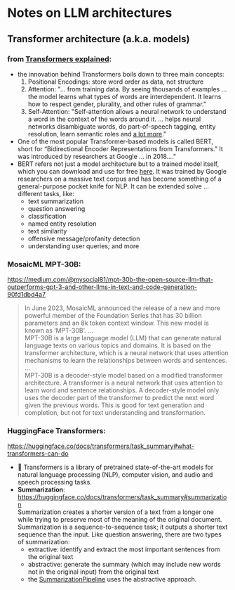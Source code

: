 # Notes on LLM architectures

## Transformer architecture (a.k.a. models)

### from [Transformers explained](https://daleonai.com/transformers-explained):    
- the innovation behind Transformers boils down to three main concepts:
	1. Positional Encodings:  store word order as data, not structure  
	2. Attention:  "... from training data. By seeing thousands of examples ... the model learns what types of words are interdependent. It learns how to respect gender, plurality, and other rules of grammar."  
	3. Self-Attention: "Self-attention allows a neural network to understand a word in the context of the words around it. ... helps neural networks disambiguate words, do part-of-speech tagging, entity resolution, learn semantic roles and [a lot more](https://arxiv.org/abs/1905.05950)."   
- One of the most popular Transformer-based models is called BERT, short for “Bidirectional Encoder Representations from Transformers.” It was introduced by researchers at Google ... in 2018...."  
-  BERT refers not just a model architecture but to a trained model itself, which you can download and use for free [here](https://github.com/google-research/bert). It was trained by Google researchers on a massive text corpus and has become something of a general-purpose pocket knife for NLP. It can be extended solve ... different tasks, like:  
	- text summarization  
	- question answering  
	- classification  
	- named entity resolution  
	- text similarity  
	- offensive message/profanity detection  
	- understanding user queries; and more  

### MosaicML MPT-30B:  
  <https://medium.com/@mysocial81/mpt-30b-the-open-source-llm-that-outperforms-gpt-3-and-other-llms-in-text-and-code-generation-90fd1dbd4a7>  
>In June 2023, MosaicML announced the release of a new and more powerful member of the Foundation Series that has 30 billion parameters and an 8k token context window. This new model is known as ‘MPT-30B’. ...  
  MPT-30B is a large language model (LLM) that can generate natural language texts on various topics and domains. It is based on the transformer architecture, which is a neural network that uses attention mechanisms to learn the relationships between words and sentences. ...  
>MPT-30B is a decoder-style model based on a modified transformer architecture. A transformer is a neural network that uses attention to learn word and sentence relationships. A decoder-style model only uses the decoder part of the transformer to predict the next word given the previous words. This is good for text generation and completion, but not for text understanding and transformation.  

### HuggingFace Transformers:  
  <https://huggingface.co/docs/transformers/task_summary#what-transformers-can-do>  
  - 🤗 Transformers is a library of pretrained state-of-the-art models for natural language processing (NLP), computer vision, and audio and speech processing tasks.  
 - **Summarization**:  
	 <https://huggingface.co/docs/transformers/task_summary#summarization>  
	 Summarization creates a shorter version of a text from a longer one while trying to preserve most of the meaning of the original document. Summarization is a sequence-to-sequence task; it outputs a shorter text sequence than the input. 
	 Like question answering, there are two types of summarization:
    - extractive: identify and extract the most important sentences from the original text
    - abstractive: generate the summary (which may include new words not in the original input) from the original text
    - the [SummarizationPipeline](https://huggingface.co/docs/transformers/v4.30.0/en/main_classes/pipelines#transformers.SummarizationPipeline) uses the abstractive approach.  



